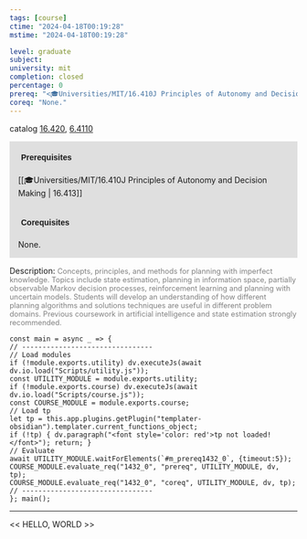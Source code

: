```yaml
---
tags: [course]
ctime: "2024-04-18T00:19:28"
mstime: "2024-04-18T00:19:28"

level: graduate
subject: 
university: mit
completion: closed
percentage: 0
prereq: "<🎓Universities/MIT/16.410J Principles of Autonomy and Decision Making>"
coreq: "None."
---
```


catalog [16.420](http://student.mit.edu/catalog/m16a.html#16.420), [6.4110](http://student.mit.edu/catalog/m6d.html#6.4110)

<span style="display: block; padding: 15px; background-color: rgb(100, 100, 100, 0.2);"><font id="m_prereq1432_0" style="display: block; font-family: Arial, sans-serif; font-weight: bold; padding: 5px">Prerequisites</font><br><span id="prereq1432_0">[[🎓Universities/MIT/16.410J Principles of Autonomy and Decision Making | 16.413]]</span></span>
<span style="display: block; padding: 15px; background-color: rgb(100, 100, 100, 0.2);"><font id="m_coreq1432_0" style="display: block; font-family: Arial, sans-serif; font-weight: bold; padding: 5px">Corequisites</font><br><span id="coreq1432_0">None.</span></span>

<font style="">Description:</font>
<font style="color: grey; font-size: 0.8rem;">Concepts, principles, and methods for planning with imperfect knowledge. Topics include state estimation, planning in information space, partially observable Markov decision processes, reinforcement learning and planning with uncertain models. Students will develop an understanding of how different planning algorithms and solutions techniques are useful in different problem domains. Previous coursework in artificial intelligence and state estimation strongly recommended.</font>

```dataviewjs
const main = async _ => {
// --------------------------------
// Load modules
if (!module.exports.utility) dv.executeJs(await dv.io.load("Scripts/utility.js"));
const UTILITY_MODULE = module.exports.utility;
if (!module.exports.course) dv.executeJs(await dv.io.load("Scripts/course.js"));
const COURSE_MODULE = module.exports.course;
// Load tp
let tp = this.app.plugins.getPlugin("templater-obsidian").templater.current_functions_object;
if (!tp) { dv.paragraph("<font style='color: red'>tp not loaded!</font>"); return; }
// Evaluate
await UTILITY_MODULE.waitForElements(`#m_prereq1432_0`, {timeout:5});
COURSE_MODULE.evaluate_req("1432_0", "prereq", UTILITY_MODULE, dv, tp);
COURSE_MODULE.evaluate_req("1432_0", "coreq", UTILITY_MODULE, dv, tp);
// --------------------------------
}; main();
```

---

<< HELLO, WORLD >>
